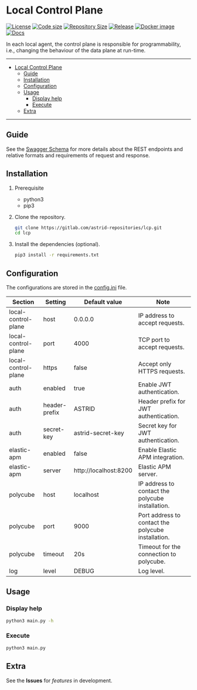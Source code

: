 # Local Control Plane

[![License](https://img.shields.io/github/license/astrid-project/lcp)](https://github.com/astrid-project/lcp/blob/master/LICENSE)
[![Code size](https://img.shields.io/github/languages/code-size/astrid-project/lcp?color=red&logo=github)](https://github.com/astrid-project/lcp)
[![Repository Size](https://img.shields.io/github/repo-size/astrid-project/lcp?color=red&logo=github)](https://github.com/astrid-project/lcp)
[![Release](https://img.shields.io/github/v/tag/astrid-project/lcp?label=release&logo=github)](https://github.com/astrid-project/lcp/releases)
[![Docker image](https://img.shields.io/docker/image-size/astridproject/lcp?label=image&logo=docker)](https://hub.docker.com/repository/docker/astridproject/lcp)
[![Docs](https://readthedocs.org/projects/astrid-lcp/badge/?version=latest)](https://astrid-lcp.readthedocs.io)

In each local agent, the control plane is responsible for programmability, i.e., changing the behaviour of the data plane at run-time.

---

- [Local Control Plane](#local-control-plane)
  - [Guide](#guide)
  - [Installation](#installation)
  - [Configuration](#configuration)
  - [Usage](#usage)
    - [Display help](#display-help)
    - [Execute](#execute)
  - [Extra](#extra)

---

## Guide

See the [Swagger Schema](swagger/schema.yaml) for more details about the REST endpoints and relative formats and requirements of request and response.

## Installation

1. Prerequisite

   - python3
   - pip3

2. Clone the repository.

   ```bash
   git clone https://gitlab.com/astrid-repositories/lcp.git
   cd lcp
   ```

3. Install the dependencies (optional).

   ```bash
   pip3 install -r requirements.txt
   ```

## Configuration

The configurations are stored in the [config.ini](config.ini) file.

Section             | Setting       | Default value         | Note
--------------------|---------------|-----------------------|---------------------------
local-control-plane | host          | 0.0.0.0               | IP address to accept requests.
local-control-plane | port          | 4000                  | TCP port to accept requests.
local-control-plane | https         | false                 | Accept only HTTPS requests.
auth                | enabled       | true                  | Enable JWT authentication.
auth                | header-prefix | ASTRID                | Header prefix for JWT authentication.
auth                | secret-key    | astrid-secret-key     | Secret key for JWT authentication.
elastic-apm         | enabled       | false                 | Enable Elastic APM integration.
elastic-apm         | server        | http://localhost:8200 | Elastic APM server.
polycube            | host          | localhost             | IP address to contact the polycube installation.
polycube            | port          | 9000                  | Port address to contact the polycube installation.
polycube            | timeout       | 20s                   | Timeout for the connection to polycube.
log                 | level         | DEBUG                 | Log level.

## Usage

### Display help

```bash
python3 main.py -h
```

### Execute

```bash
python3 main.py
```

## Extra

See the **Issues** for *features* in development.
